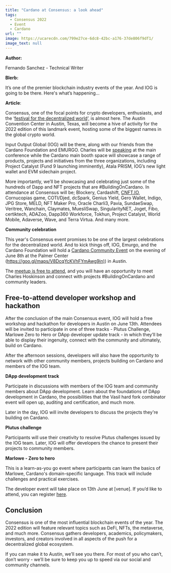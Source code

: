 ```yaml
---
title: "Cardano at Consensus: a look ahead"
tags:
  - Consensus 2022
  - Event
  - Cardano
url: ""
image: https://ucarecdn.com/799e27ce-6dc8-42bc-a176-37de806f9df1/
image_text: null
---
```


**Author:**

Fernando Sanchez - Technical Writer

**Blerb:**

It’s one of the premier blockchain industry events of the year. And IOG is going to be there. Here's what’s happening…

**Article**:

Consensus, one of the focal points for crypto developers, enthusiasts, and the ‘[festival for the decentralized world](https://www.coindesk.com/consensus2022/)’, is almost here. The Austin Convention Center in Austin, Texas, will become a hive of activity for the 2022 edition of this landmark event, hosting some of the biggest names in the global crypto world.

Input Output Global (IOG) will be there, along with our friends from the Cardano Foundation and EMURGO. Charles will be [speaking](https://events.coindesk.com/consensus2022/agenda/session/915238) at the main conference while the Cardano main booth space will showcase a range of products, projects and initiatives from the three organizations, including Project Catalyst (Fund 9 launching imminently), Atala PRISM, IOG’s new light wallet and EVM sidechain project. 

More importantly, we’ll be showcasing and celebrating just some of the hundreds of Dapp and NFT projects that are #BuildingOnCardano. In attendance at Consensus will be; Blockery, Cardashift, [CNFT.IO](CNFT.IO), Cornucopias game, COTI/Djed, dcSpark, Genius Yield, Gero Wallet, Indigo, JPG Store, MELD, NFT Maker Pro, Oracle Charli3, Pavia, SundaeSwap, Veritree, Wanchain, Claymates, MuesliSwap, SingularityNET, Joget, Fibo, certiktech, ADAZoo, Dapp360 Workforce, Tokhun, Project Catalyst, World Mobile, Adaverse, Wave, and Terra Virtua. And many more.

**Community celebration**

This year's Consensus event promises to be one of the largest celebrations for the decentralized world. And to kick things off, IOG, Emurgo, and the Cardano Foundation will hold a [Cardano Community Event](https://iohk.link/cardano-community-event) on the evening of June 8th at the Palmer Center ([https://goo.gl/maps/V8DcqYcKVhFYmAwg9in)](https://goo.gl/maps/V8DcqYcKVhFYmAwg9in)) in Austin.

The [meetup is free to attend](https://twitter.com/InputOutputHK/status/1529175571594452995?s=20&t=ej6XHH_j1TbuDa-JLYQx4g), and you will have an opportunity to meet Charles Hoskinson and connect with projects #BuildingOnCardano and community leaders.

## Free-to-attend developer workshop and hackathon

After the conclusion of the main Consensus event, IOG will hold a free workshop and hackathon for developers in Austin on June 13th. Attendees will be invited to participate in one of three tracks - Plutus Challenge, Marlowe Zero to Hero or DApp developer update track - in which they’ll be able to display their ingenuity, connect with the community and ultimately, build on Cardano. 

After the afternoon sessions, developers will also have the opportunity to network with other community members, projects building on Cardano and members of the IOG team. 

**DApp development track**

Participate in discussions with members of the IOG team and community members about DApp development. Learn about the foundations of DApp development in Cardano, the possibilities that the Vasil hard fork combinator event will open up, auditing and certification, and much more.

Later in the day, IOG will invite developers to discuss the projects they're building on Cardano.

**Plutus challenge**

Participants will use their creativity to resolve Plutus challenges issued by the IOG team. Later, IOG will offer developers the chance to present their projects to community members.

**Marlowe - Zero to hero**

This is a learn-as-you go event where participants can learn the basics of Marlowe, Cardano's domain-specific language. This track will include challenges and practical exercises.

The developer event will take place on 13th June at \[venue\]. If you’d like to attend, you can register [here](https://iogmeetups2022.co.uk/).

## Conclusion

Consensus is one of the most influential blockchain events of the year. The 2022 edition will feature relevant topics such as DeFi, NFTs, the metaverse, and much more. Consensus gathers developers, academics, policymakers, investors, and creators involved in all aspects of the push for a decentralized global ecosystem.

If you can make it to Austin, we’ll see you there. For most of you who can’t, don’t worry - we’ll be sure to keep you up to speed via our social and community channels.
